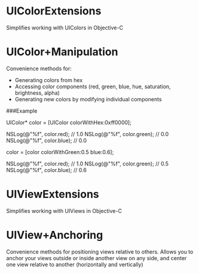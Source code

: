 UIColorExtensions
================

Simplifies working with UIColors in Objective-C

# UIColor+Manipulation

Convenience methods for:
* Generating colors from hex
* Accessing color components (red, green, blue, hue, saturation, brightness, alpha)
* Generating new colors by modifying individual components

###Example

UIColor* color = [UIColor colorWithHex:0xff0000];

NSLog(@"%f", color.red); // 1.0
NSLog(@"%f", color.green); // 0.0
NSLog(@"%f", color.blue); // 0.0

color = [color colorWithGreen:0.5 blue:0.6];

NSLog(@"%f", color.red); // 1.0
NSLog(@"%f", color.green); // 0.5
NSLog(@"%f", color.blue); // 0.6

UIViewExtensions
================

Simplifies working with UIViews in Objective-C

# UIView+Anchoring

Convenience methods for positioning views relative to others. Allows you to anchor your views outside or inside another view on any side, and center one view relative to another (horizontally and vertically)